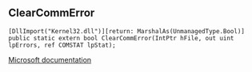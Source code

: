 ## ClearCommError

```
[DllImport("Kernel32.dll")][return: MarshalAs(UnmanagedType.Bool)]
public static extern bool ClearCommError(IntPtr hFile, out uint lpErrors, ref COMSTAT lpStat);
```

[Microsoft documentation](https://docs.microsoft.com/en-us/windows/win32/api/winbase/nf-winbase-clearcommerror)
